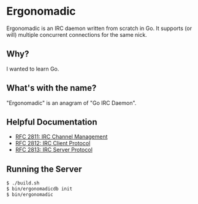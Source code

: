 # Ergonomadic

Ergonomadic is an IRC daemon written from scratch in Go. It supports (or will)
multiple concurrent connections for the same nick.

## Why?

I wanted to learn Go.

## What's with the name?

"Ergonomadic" is an anagram of "Go IRC Daemon".

## Helpful Documentation

- [RFC 2811: IRC Channel Management](http://tools.ietf.org/html/rfc2811)
- [RFC 2812: IRC Client Protocol](http://tools.ietf.org/html/rfc2812)
- [RFC 2813: IRC Server Protocol](http://tools.ietf.org/html/rfc2813)

## Running the Server

```sh
$ ./build.sh
$ bin/ergonomadicdb init
$ bin/ergonomadic
```
